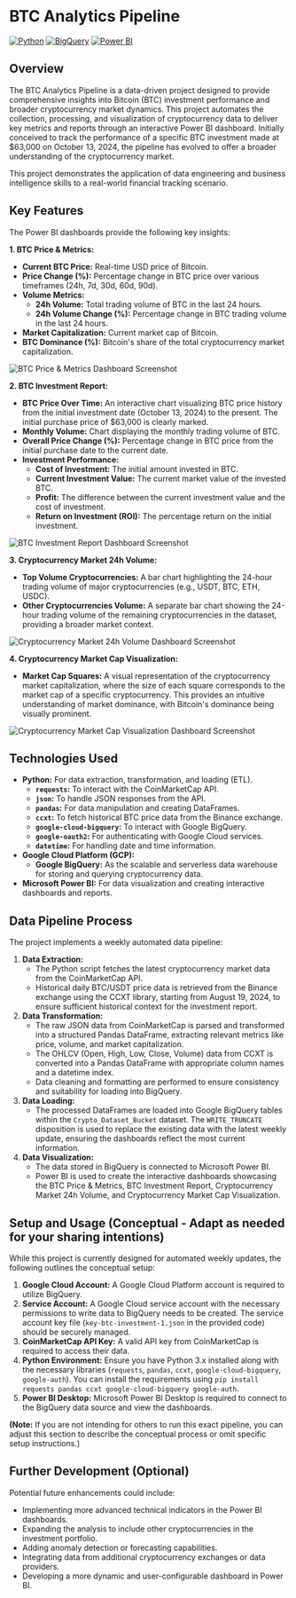 # BTC Analytics Pipeline

[![Python](https://img.shields.io/badge/Python-3.x-blue.svg)](https://www.python.org/)
[![BigQuery](https://img.shields.io/badge/BigQuery-GoogleCloud-blue.svg)](https://cloud.google.com/bigquery)
[![Power BI](https://img.shields.io/badge/Power_BI-Microsoft-blue.svg)](https://powerbi.microsoft.com/)

## Overview

The BTC Analytics Pipeline is a data-driven project designed to provide comprehensive insights into Bitcoin (BTC) investment performance and broader cryptocurrency market dynamics. This project automates the collection, processing, and visualization of cryptocurrency data to deliver key metrics and reports through an interactive Power BI dashboard. Initially conceived to track the performance of a specific BTC investment made at $63,000 on October 13, 2024, the pipeline has evolved to offer a broader understanding of the cryptocurrency market.

This project demonstrates the application of data engineering and business intelligence skills to a real-world financial tracking scenario.

## Key Features

The Power BI dashboards provide the following key insights:

**1. BTC Price & Metrics:**

* **Current BTC Price:** Real-time USD price of Bitcoin.
* **Price Change (%):** Percentage change in BTC price over various timeframes (24h, 7d, 30d, 60d, 90d).
* **Volume Metrics:**
    * **24h Volume:** Total trading volume of BTC in the last 24 hours.
    * **24h Volume Change (%):** Percentage change in BTC trading volume in the last 24 hours.
* **Market Capitalization:** Current market cap of Bitcoin.
* **BTC Dominance (%):** Bitcoin's share of the total cryptocurrency market capitalization.

![BTC Price & Metrics Dashboard Screenshot](https://github.com/SheenyxX/BTC_Analytics_Pipeline/blob/main/BTC%20D%201.png)

**2. BTC Investment Report:**

* **BTC Price Over Time:** An interactive chart visualizing BTC price history from the initial investment date (October 13, 2024) to the present. The initial purchase price of $63,000 is clearly marked.
* **Monthly Volume:** Chart displaying the monthly trading volume of BTC.
* **Overall Price Change (%):** Percentage change in BTC price from the initial purchase date to the current date.
* **Investment Performance:**
    * **Cost of Investment:** The initial amount invested in BTC.
    * **Current Investment Value:** The current market value of the invested BTC.
    * **Profit:** The difference between the current investment value and the cost of investment.
    * **Return on Investment (ROI):** The percentage return on the initial investment.

![BTC Investment Report Dashboard Screenshot](https://github.com/SheenyxX/BTC_Analytics_Pipeline/blob/main/BTC%20D%202.png)

**3. Cryptocurrency Market 24h Volume:**

* **Top Volume Cryptocurrencies:** A bar chart highlighting the 24-hour trading volume of major cryptocurrencies (e.g., USDT, BTC, ETH, USDC).
* **Other Cryptocurrencies Volume:** A separate bar chart showing the 24-hour trading volume of the remaining cryptocurrencies in the dataset, providing a broader market context.

![Cryptocurrency Market 24h Volume Dashboard Screenshot](https://github.com/SheenyxX/BTC_Analytics_Pipeline/blob/main/BTC%20D%203.png)

**4. Cryptocurrency Market Cap Visualization:**

* **Market Cap Squares:** A visual representation of the cryptocurrency market capitalization, where the size of each square corresponds to the market cap of a specific cryptocurrency. This provides an intuitive understanding of market dominance, with Bitcoin's dominance being visually prominent.

![Cryptocurrency Market Cap Visualization Dashboard Screenshot](https://github.com/SheenyxX/BTC_Analytics_Pipeline/blob/main/BTC%20D%204.png)

## Technologies Used

* **Python:** For data extraction, transformation, and loading (ETL).
    * **`requests`:** To interact with the CoinMarketCap API.
    * **`json`:** To handle JSON responses from the API.
    * **`pandas`:** For data manipulation and creating DataFrames.
    * **`ccxt`:** To fetch historical BTC price data from the Binance exchange.
    * **`google-cloud-bigquery`:** To interact with Google BigQuery.
    * **`google-oauth2`:** For authenticating with Google Cloud services.
    * **`datetime`:** For handling date and time information.
* **Google Cloud Platform (GCP):**
    * **Google BigQuery:** As the scalable and serverless data warehouse for storing and querying cryptocurrency data.
* **Microsoft Power BI:** For data visualization and creating interactive dashboards and reports.

## Data Pipeline Process

The project implements a weekly automated data pipeline:

1.  **Data Extraction:**
    * The Python script fetches the latest cryptocurrency market data from the CoinMarketCap API.
    * Historical daily BTC/USDT price data is retrieved from the Binance exchange using the CCXT library, starting from August 19, 2024, to ensure sufficient historical context for the investment report.
2.  **Data Transformation:**
    * The raw JSON data from CoinMarketCap is parsed and transformed into a structured Pandas DataFrame, extracting relevant metrics like price, volume, and market capitalization.
    * The OHLCV (Open, High, Low, Close, Volume) data from CCXT is converted into a Pandas DataFrame with appropriate column names and a datetime index.
    * Data cleaning and formatting are performed to ensure consistency and suitability for loading into BigQuery.
3.  **Data Loading:**
    * The processed DataFrames are loaded into Google BigQuery tables within the `Crypto_Dataset_Bucket` dataset. The `WRITE_TRUNCATE` disposition is used to replace the existing data with the latest weekly update, ensuring the dashboards reflect the most current information.
4.  **Data Visualization:**
    * The data stored in BigQuery is connected to Microsoft Power BI.
    * Power BI is used to create the interactive dashboards showcasing the BTC Price & Metrics, BTC Investment Report, Cryptocurrency Market 24h Volume, and Cryptocurrency Market Cap Visualization.

## Setup and Usage (Conceptual - Adapt as needed for your sharing intentions)

While this project is currently designed for automated weekly updates, the following outlines the conceptual setup:

1.  **Google Cloud Account:** A Google Cloud Platform account is required to utilize BigQuery.
2.  **Service Account:** A Google Cloud service account with the necessary permissions to write data to BigQuery needs to be created. The service account key file (`key-btc-investment-1.json` in the provided code) should be securely managed.
3.  **CoinMarketCap API Key:** A valid API key from CoinMarketCap is required to access their data.
4.  **Python Environment:** Ensure you have Python 3.x installed along with the necessary libraries (`requests`, `pandas`, `ccxt`, `google-cloud-bigquery`, `google-auth`). You can install the requirements using `pip install requests pandas ccxt google-cloud-bigquery google-auth`.
5.  **Power BI Desktop:** Microsoft Power BI Desktop is required to connect to the BigQuery data source and view the dashboards.

**(Note:** If you are not intending for others to run this exact pipeline, you can adjust this section to describe the conceptual process or omit specific setup instructions.)

## Further Development (Optional)

Potential future enhancements could include:

* Implementing more advanced technical indicators in the Power BI dashboards.
* Expanding the analysis to include other cryptocurrencies in the investment portfolio.
* Adding anomaly detection or forecasting capabilities.
* Integrating data from additional cryptocurrency exchanges or data providers.
* Developing a more dynamic and user-configurable dashboard in Power BI.



